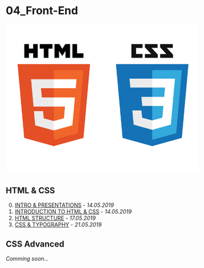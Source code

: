 04_Front-End
============
![ ](/HTML%20%26%20CSS/00.%20INTRO%20%26%20PRESENTATIONS/HTML%26CSS.png)

HTML & CSS
----------
00. [INTRO & PRESENTATIONS](/HTML%20%26%20CSS/00.%20INTRO%20%26%20PRESENTATIONS) - *14.05.2019*
01. [INTRODUCTION TO HTML & CSS](/HTML%20%26%20CSS/01.%INTRODUCTION%TO%HTML%&%CSS) - *14.05.2019*
02. [HTML STRUCTURE](/HTML%20%26%20CSS/02.%20HTML%20STRUCTURE) - *17.05.2019*
03. [CSS & TYPOGRAPHY](/HTML%20%26%20CSS/03.%20CSS%20%26%20TYPOGRAPHY) - *21.05.2019*
## CSS Advanced
*Comming soon...*
